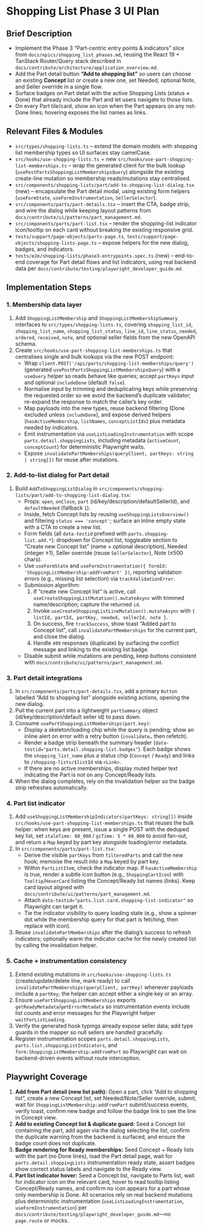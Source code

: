 # Shopping List Phase 3 UI Plan

## Brief Description
- Implement the Phase 3 “Part-centric entry points & indicators” slice from `docs/epics/shopping_list_phases.md`, reusing the React 19 + TanStack Router/Query stack described in `docs/contribute/architecture/application_overview.md`.
- Add the Part detail button **“Add to shopping list”** so users can choose an existing **Concept** list or create a new one, set Needed, optional Note, and Seller override in a single flow.
- Surface badges on Part detail with the active Shopping Lists (status ≠ Done) that already include the Part and let users navigate to those lists.
- On every Part tile/card, show an icon when the Part appears on any not-Done lines; hovering exposes the list names as links.

## Relevant Files & Modules
- `src/types/shopping-lists.ts` – extend the domain models with shopping list membership types so UI surfaces stay camelCase.
- `src/hooks/use-shopping-lists.ts` + new `src/hooks/use-part-shopping-list-memberships.ts` – wrap the generated client for the bulk lookup (`usePostPartsShoppingListMembershipsQuery`) alongside the existing create-line mutation so membership reads/mutations stay centralised.
- `src/components/shopping-lists/part/add-to-shopping-list-dialog.tsx` (new) – encapsulate the Part detail modal, using existing form helpers (`useFormState`, `useFormInstrumentation`, `SellerSelector`).
- `src/components/parts/part-details.tsx` – insert the CTA, badge strip, and wire the dialog while keeping layout patterns from `docs/contribute/ui/patterns/part_management.md`.
- `src/components/parts/part-list.tsx` – render the shopping-list indicator icon/tooltip on each card without breaking the existing responsive grid.
- `tests/support/page-objects/parts-page.ts`, `tests/support/page-objects/shopping-lists-page.ts` – expose helpers for the new dialog, badges, and indicators.
- `tests/e2e/shopping-lists/phase3-entrypoints.spec.ts` (new) – end-to-end coverage for Part detail flows and list indicators, using real backend data per `docs/contribute/testing/playwright_developer_guide.md`.

## Implementation Steps

### 1. Membership data layer
1. Add `ShoppingListMembership` and `ShoppingListMembershipSummary` interfaces to `src/types/shopping-lists.ts`, covering `shopping_list_id`, `shopping_list_name`, `shopping_list_status`, `line_id`, `line_status`, `needed`, `ordered`, `received`, `note`, and optional seller fields from the new OpenAPI schema.
2. Create `src/hooks/use-part-shopping-list-memberships.ts` that centralises single and bulk lookups via the new POST endpoint:
   - Wrap `client.POST('/api/parts/shopping-list-memberships/query')` (generated `usePostPartsShoppingListMembershipsQuery`) with a `useQuery` helper so reads behave like queries; accept `partKeys` input and optional `includeDone` (default `false`).
   - Normalise input by trimming and deduplicating keys while preserving the requested order so we avoid the backend’s duplicate validator; re-expand the response to match the caller’s key order.
   - Map payloads into the new types, reuse backend filtering (Done excluded unless `includeDone`), and expose derived helpers (`hasActiveMembership`, `listNames`, `conceptListIds`) plus metadata needed by indicators.
   - Emit instrumentation via `useListLoadingInstrumentation` with scope `parts.detail.shoppingLists`, including metadata (`activeCount`, `conceptCount`) for deterministic Playwright waits.
   - Expose `invalidatePartMemberships(queryClient, partKeys: string | string[])` for reuse after mutations.

### 2. Add-to-list dialog for Part detail
1. Build `AddToShoppingListDialog` in `src/components/shopping-lists/part/add-to-shopping-list-dialog.tsx`:
   - Props: `open`, `onClose`, `part` (id/key/description/defaultSellerId), and `defaultNeeded` (fallback `1`).
   - Inside, fetch Concept lists by reusing `useShoppingListsOverview()` and filtering `status === 'concept'`; surface an inline empty state with a CTA to create a new list.
   - Form fields (all `data-testid` prefixed with `parts.shopping-list.add.*`): dropdown for Concept list, toggleable section to “Create new Concept list” (name + optional description), Needed (integer ≥1), Seller override (reuse `SellerSelector`), Note (≤500 chars).
   - Use `useFormState` and `useFormInstrumentation({ formId: 'ShoppingListMembership:addFromPart' })`, reporting validation errors (e.g., missing list selection) via `trackValidationError`.
   - Submission algorithm:
     1. If “create new Concept list” is active, call `useCreateShoppingListMutation().mutateAsync` with trimmed name/description; capture the returned `id`.
     2. Invoke `useCreateShoppingListLineMutation().mutateAsync` with `{ listId, partId, partKey, needed, sellerId, note }`.
     3. On success, fire `trackSuccess`, show toast “Added part to Concept list”, call `invalidatePartMemberships` for the current part, and close the dialog.
     4. Handle `409` responses (duplicate) by surfacing the conflict message and linking to the existing list badge.
   - Disable submit while mutations are pending, keep buttons consistent with `docs/contribute/ui/patterns/part_management.md`.

### 3. Part detail integrations
1. In `src/components/parts/part-details.tsx`, add a primary `Button` labelled “Add to shopping list” alongside existing actions, opening the new dialog.
2. Pull the current part into a lightweight `partSummary` object (id/key/description/default seller id) to pass down.
3. Consume `usePartShoppingListMemberships(part.key)`:
   - Display a skeleton/loading chip while the query is pending; show an inline alert on error with a retry button (`invalidate…` then refetch).
   - Render a badge strip beneath the summary header (`data-testid="parts.detail.shopping-list.badges"`). Each badge shows the `shopping_list_name` plus a status chip (`Concept` / `Ready`) and links to `/shopping-lists/$listId` via `<Link>`.
   - If there are no active memberships, display muted helper text indicating the Part is not on any Concept/Ready lists.
4. When the dialog completes, rely on the invalidation helper so the badge strip refreshes automatically.

### 4. Part list indicator
1. Add `useShoppingListMembershipIndicators(partKeys: string[])` inside `src/hooks/use-part-shopping-list-memberships.ts` that reuses the bulk helper: when keys are present, issue a single POST with the deduped key list, set `staleTime: 60_000` / `gcTime: 5 * 60_000` to avoid fan-out, and return a `Map` keyed by part key alongside loading/error metadata.
2. In `src/components/parts/part-list.tsx`:
   - Derive the visible `partKeys` from `filteredParts` and call the new hook; memoise the result into a `Map` keyed by part key.
   - Within `PartListItem`, check the indicator map. If `hasActiveMembership` is true, render a subtle icon button (e.g., `ShoppingCartIcon`) with `Tooltip`/`HoverCard` listing the Concept/Ready list names (links). Keep card layout aligned with `docs/contribute/ui/patterns/part_management.md`.
   - Attach `data-testid="parts.list.card.shopping-list-indicator"` so Playwright can target it.
   - Tie the indicator visibility to query loading state (e.g., show a spinner dot while the membership query for that part is fetching, then replace with icon).
3. Reuse `invalidatePartMemberships` after the dialog’s success to refresh indicators; optionally warm the indicator cache for the newly created list by calling the invalidation helper.

### 5. Cache + instrumentation consistency
1. Extend existing mutations in `src/hooks/use-shopping-lists.ts` (create/update/delete line, mark ready) to call `invalidatePartMemberships(queryClient, partKey)` whenever payloads include a `partKey`; the helper can accept either a single key or an array.
2. Ensure `usePartShoppingListMemberships` exports `getReadyMetadata`/`getErrorMetadata` so instrumentation events include list counts and error messages for the Playwright helper `waitForListLoading`.
3. Verify the generated hook typings already expose seller data; add type guards in the mapper so null sellers are handled gracefully.
4. Register instrumentation scopes `parts.detail.shoppingLists`, `parts.list.shoppingListIndicators`, and `form:ShoppingListMembership:addFromPart` so Playwright can wait on backend-driven events without route interception.

## Playwright Coverage
1. **Add from Part detail (new list path):** Open a part, click “Add to shopping list”, create a new Concept list, set Needed/Note/Seller override, submit, wait for `ShoppingListMembership:addFromPart` submit/success events, verify toast, confirm new badge and follow the badge link to see the line in Concept view.
2. **Add to existing Concept list & duplicate guard:** Seed a Concept list containing the part, add again via the dialog selecting the list, confirm the duplicate warning from the backend is surfaced, and ensure the badge count does not duplicate.
3. **Badge rendering for Ready memberships:** Seed Concept + Ready lists with the part (no Done lines), load the Part detail page, wait for `parts.detail.shoppingLists` instrumentation ready state, assert badges show correct status labels and navigate to the Ready view.
4. **Part list indicator hover:** Seed a Concept list, navigate to Parts list, wait for indicator icon on the relevant card, hover to read tooltip listing Concept/Ready names, and confirm no icon appears for a part whose only membership is Done.
All scenarios rely on real backend mutations plus deterministic instrumentation (`useListLoadingInstrumentation`, `useFormInstrumentation`) per `docs/contribute/testing/playwright_developer_guide.md`—no `page.route` or mocks.
